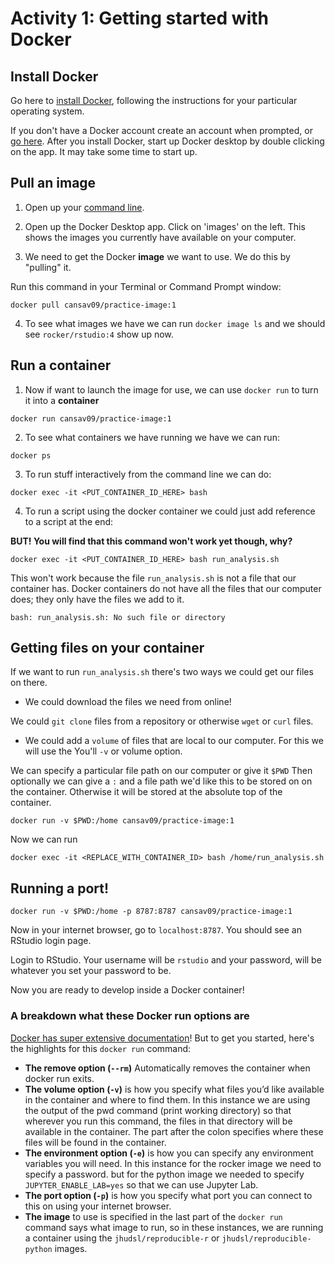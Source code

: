 # Activity 1: Getting started with Docker

## Install Docker

Go here to [install Docker](https://www.docker.com/get-started), following the instructions for your particular operating system.

If you don't have a Docker account create an account when prompted, or [go here](https://hub.docker.com/).
After you install Docker, start up Docker desktop by double clicking on the app. It may take some time to start up.

## Pull an image

1. Open up your [command line](https://towardsdatascience.com/a-quick-guide-to-using-command-line-terminal-96815b97b955).

2. Open up the Docker Desktop app. Click on 'images' on the left. This shows the images you currently have available on your computer.

3. We need to get the Docker **image** we want to use. We do this by "pulling" it.

Run this command in your Terminal or Command Prompt window:

```
docker pull cansav09/practice-image:1
```

4. To see what images we have we can run `docker image ls` and we should see `rocker/rstudio:4` show up now.

## Run a container

1. Now if want to launch the image for use, we can use `docker run` to turn it into a **container**

```
docker run cansav09/practice-image:1
```

2. To see what containers we have running we have we can run:

```
docker ps
```

3. To run stuff interactively from the command line we can do:

```
docker exec -it <PUT_CONTAINER_ID_HERE> bash
```

4. To run a script using the docker container we could just add reference to a script at the end:

**BUT! You will find that this command won't work yet though, why?**

```
docker exec -it <PUT_CONTAINER_ID_HERE> bash run_analysis.sh
```

This won't work because the file `run_analysis.sh` is not a file that our container has. Docker containers do not have all the files that our computer does; they only have the files we add to it.

```
bash: run_analysis.sh: No such file or directory
```

## Getting files on your container

If we want to run `run_analysis.sh` there's two ways we could get our files on there.

- We could download the files we need from online!

We could `git clone` files from a repository or otherwise `wget` or `curl` files.

- We could add a `volume` of files that are local to our computer. For this we will use the You'll `-v` or volume option.

We can specify a particular file path on our computer or give it `$PWD` Then optionally we can give a `:` and a file path we'd like this to be stored on on the container. Otherwise it will be stored at the absolute top of the container.

```
docker run -v $PWD:/home cansav09/practice-image:1
```

Now we can run
```
docker exec -it <REPLACE_WITH_CONTAINER_ID> bash /home/run_analysis.sh
```

## Running a port!


```
docker run -v $PWD:/home -p 8787:8787 cansav09/practice-image:1
```

Now in your internet browser, go to `localhost:8787`. You should see an RStudio login page.

Login to RStudio. Your username will be `rstudio` and your password, will be whatever you set your password to be.

Now you are ready to develop inside a Docker container!

### A breakdown what these Docker run options are

[Docker has super extensive documentation](https://docs.docker.com/)! But to get you started, here's the highlights for this `docker run` command:

- **The remove option (`--rm`)**	Automatically removes the container when docker run exits.
- **The volume option (`-v`)** is how you specify what files you’d like available in the container and where to find them. In this instance we are using the output of the pwd command (print working directory) so that wherever you run this command, the files in that directory will be available in the container. The part after the colon specifies where these files will be found in the container.
- **The environment option (`-e`)** is how you can specify any environment variables you will need. In this instance for the rocker image we need to specify a password. but for the python image we needed to specify `JUPYTER_ENABLE_LAB=yes` so that we can use Jupyter Lab.  
- **The port option (`-p`)** is how you specify what port you can connect to this on using your internet browser.
- **The image** to use is specified in the last part of the `docker run` command says what image to run, so in these instances, we are running a container using the `jhudsl/reproducible-r` or `jhudsl/reproducible-python` images.
